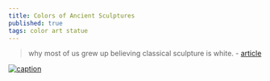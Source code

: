 ```yaml
---
title: Colors of Ancient Sculptures
published: true
tags: color art statue
---
```

> why most of us grew up believing classical sculpture is white. - [article](https://www.atlasobscura.com/articles/ancient-sculpture-color-polychromy)

[![caption](https://img.atlasobscura.com/Do_H174qWUZGByR_jIDOGTbn4sN2eypDIncmQEXBzbg/rt:fit/w:1280/q:81/sm:1/scp:1/ar:1/aHR0cHM6Ly9hdGxh/cy1kZXYuczMuYW1h/em9uYXdzLmNvbS91/cGxvYWRzL2Fzc2V0/cy8wNTY4YTJlNzk5/Yjg0Y2FmMzlfQXJj/aGVyMS5qcGc.jpg)](https://www.atlasobscura.com/articles/ancient-sculpture-color-polychromy)
